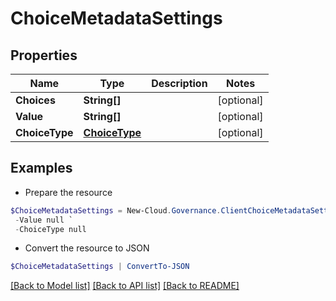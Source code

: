 # ChoiceMetadataSettings
## Properties

Name | Type | Description | Notes
------------ | ------------- | ------------- | -------------
**Choices** | **String[]** |  | [optional] 
**Value** | **String[]** |  | [optional] 
**ChoiceType** | [**ChoiceType**](ChoiceType.md) |  | [optional] 

## Examples

- Prepare the resource
```powershell
$ChoiceMetadataSettings = New-Cloud.Governance.ClientChoiceMetadataSettings  -Choices null `
 -Value null `
 -ChoiceType null
```

- Convert the resource to JSON
```powershell
$ChoiceMetadataSettings | ConvertTo-JSON
```

[[Back to Model list]](../README.md#documentation-for-models) [[Back to API list]](../README.md#documentation-for-api-endpoints) [[Back to README]](../README.md)

